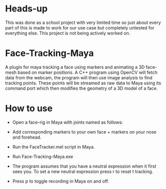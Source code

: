# Heads-up
This was done as a school project with very limited time so just about every part of this is made to work for our use case but completely untested for everything else. This project is not being actively worked on.

# Face-Tracking-Maya
A plugin for maya tracking a face using markers and animating a 3D face-mesh based on marker positions. A C++ program using OpenCV will fetch data from the webcam, the program will then use image analysis to find tracking points. These points will be streamed as raw data to Maya using its command port which then modifies the geometry of a 3D model of a face.

# How to use
* Open a face-rig in Maya with joints named as follows:

* Add corresponding markers to your own face + markers on your nose and forehead.

* Run the FaceTracker.mel script in Maya.

* Run Face-Tracking-Maya.exe

* The program assumes that you have a neutral expression when it first sees you. To set a new neutral expression press r to reset t tracking.

* Press p to toggle recording in Maya on and off.

